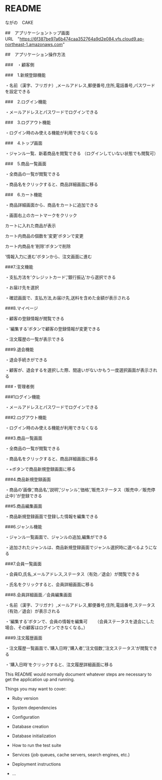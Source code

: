 # README
ながの　CAKE

##　アプリケーショントップ画面URL　"https://6f387be97a6b474caa352764a9d2e084.vfs.cloud9.ap-northeast-1.amazonaws.com"

##　アプリケーション操作方法

###　・顧客側

###　1.新規登録機能

・名前（漢字、フリガナ）,メールアドレス,郵便番号,住所,電話番号,パスワードを設定できる

###　2.ログイン機能

・メールアドレスとパスワードでログインできる

###　3.ログアウト機能

・ログイン時のみ使える機能が利用できなくなる

###　4.トップ画面

・ジャンル一覧、新着商品を閲覧できる
（ログインしていない状態でも閲覧可）

###　5.商品一覧画面

・全商品の一覧が閲覧できる

・商品名をクリックすると、商品詳細画面に移る

###　6.カート機能

・商品詳細画面から、商品をカートに追加できる

・画面右上のカートマークをクリック

  カートに入れた商品が表示
 
  カート内商品の個数を’変更’ボタンで変更
 
  カート内商品を’削除’ボタンで削除
 
 ’情報入力に進む’ボタンから、注文画面に進む

###7.注文機能

・支払方法を’クレジットカード’,’銀行振込’から選択できる

・お届け先を選択

・確認画面で、支払方法,お届け先,送料を含めた金額が表示される

###8.マイページ

・顧客の登録情報が閲覧できる

・’編集する’ボタンで顧客の登録情報が変更できる

・注文履歴の一覧が表示できる

###9.退会機能

・退会手続きができる

・顧客が、退会するを選択した際、間違いがないかもう一度選択画面が表示される

###・管理者側

###1ログイン機能

・メールアドレスとパスワードでログインできる

###2.ログアウト機能

・ログイン時のみ使える機能が利用できなくなる

###3.商品一覧画面

・全商品の一覧が閲覧できる

・商品名をクリックすると、商品詳細画面に移る

・+ボタンで商品新規登録画面に移る

###4.商品新規登録画面

・商品の’画像’,’商品名’,’説明’,’ジャンル’,’価格’,’販売ステータス（販売中／販売停止中）’が登録できる

###5.商品編集画面

・商品新規登録画面で登録した情報を編集できる

###6.ジャンル機能

・ジャンル一覧画面で、ジャンルの追加,編集ができる

・追加されたジャンルは、商品新規登録画面でジャンル選択時に選べるようになる

###7.会員一覧画面

・会員ID,氏名,メールアドレス,ステータス（有効／退会）が閲覧できる

・氏名をクリックすると、会員詳細画面に移る

###8.会員詳細画面／会員編集画面

・名前（漢字、フリガナ）,メールアドレス,郵便番号,住所,電話番号,ステータス（有効／退会）が表示される

・’編集する’ボタンで、会員の情報を編集可
　　（会員ステータスを退会にした場合、その顧客はログインできなくなる。）

###9.注文履歴画面

・注文履歴一覧画面で、’購入日時’,’購入者’,’注文個数’,’注文ステータス’が閲覧できる

・’購入日時’をクリックすると、注文履歴詳細画面に移る

This README would normally document whatever steps are necessary to get the
application up and running.

Things you may want to cover:

* Ruby version

* System dependencies

* Configuration

* Database creation

* Database initialization

* How to run the test suite

* Services (job queues, cache servers, search engines, etc.)

* Deployment instructions

* ...
